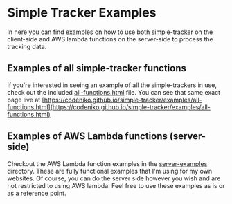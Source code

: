 Simple Tracker Examples
===============

In here you can find examples on how to use both simple-tracker on the client-side and AWS lambda functions on the server-side to process the tracking data.

Examples of all simple-tracker functions
-------------
If you're interested in seeing an example of all the simple-trackers in use, check out the included [all-functions.html](all-functions.html) file. You can see that same exact page live at [https://codeniko.github.io/simple-tracker/examples/all-functions.html](https://codeniko.github.io/simple-tracker/examples/all-functions.html)


Examples of AWS Lambda functions (server-side)
-------------
Checkout the AWS Lambda function examples in the [server-examples](server-examples) directory. These are fully functional examples that I'm using for my own websites. Of course, you can do the server side however you wish and are not restricted to using AWS lambda. Feel free to use these examples as is or as a reference point.

